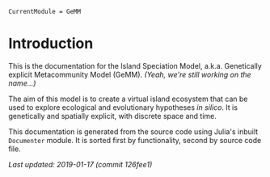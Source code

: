 ```@meta
CurrentModule = GeMM
```

# Introduction

This is the documentation for the Island Speciation Model, a.k.a. Genetically
explicit Metacommunity Model (GeMM). *(Yeah, we're still working on the name...)*

The aim of this model is to create a virtual island ecosystem that can be used to
explore ecological and evolutionary hypotheses *in silico*. It is genetically
and spatially explicit, with discrete space and time.

This documentation is generated from the source code using Julia's inbuilt
`Documenter` module. It is sorted first by functionality, second by source code
file.

*Last updated: 2019-01-17 (commit 126fee1)*  

